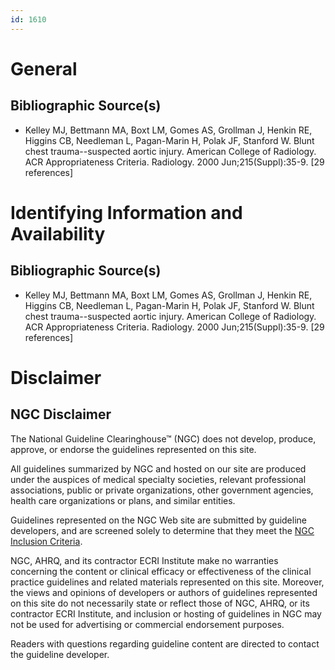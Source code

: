 ```yaml
---
id: 1610
---
```


# General

## Bibliographic Source(s)

- Kelley MJ, Bettmann MA, Boxt LM, Gomes AS, Grollman J, Henkin RE, Higgins CB, Needleman L, Pagan-Marin H, Polak JF, Stanford W. Blunt chest trauma--suspected aortic injury. American College of Radiology. ACR Appropriateness Criteria. Radiology. 2000 Jun;215(Suppl):35-9. [29 references]

# Identifying Information and Availability

## Bibliographic Source(s)

- Kelley MJ, Bettmann MA, Boxt LM, Gomes AS, Grollman J, Henkin RE, Higgins CB, Needleman L, Pagan-Marin H, Polak JF, Stanford W. Blunt chest trauma--suspected aortic injury. American College of Radiology. ACR Appropriateness Criteria. Radiology. 2000 Jun;215(Suppl):35-9. [29 references]

# Disclaimer

## NGC Disclaimer

The National Guideline Clearinghouse™ (NGC) does not develop, produce, approve, or endorse the guidelines represented on this site.

All guidelines summarized by NGC and hosted on our site are produced under the auspices of medical specialty societies, relevant professional associations, public or private organizations, other government agencies, health care organizations or plans, and similar entities.

Guidelines represented on the NGC Web site are submitted by guideline developers, and are screened solely to determine that they meet the [NGC Inclusion Criteria](/help-and-about/summaries/inclusion-criteria).

NGC, AHRQ, and its contractor ECRI Institute make no warranties concerning the content or clinical efficacy or effectiveness of the clinical practice guidelines and related materials represented on this site. Moreover, the views and opinions of developers or authors of guidelines represented on this site do not necessarily state or reflect those of NGC, AHRQ, or its contractor ECRI Institute, and inclusion or hosting of guidelines in NGC may not be used for advertising or commercial endorsement purposes.

Readers with questions regarding guideline content are directed to contact the guideline developer.

